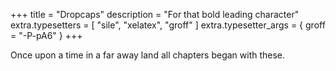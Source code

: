 +++
title = "Dropcaps"
description = "For that bold leading character"
extra.typesetters = [ "sile", "xelatex", "groff" ]
extra.typesetter_args = { groff = "-P-pA6" }
+++

Once upon a time in a far away land all chapters began with these.
